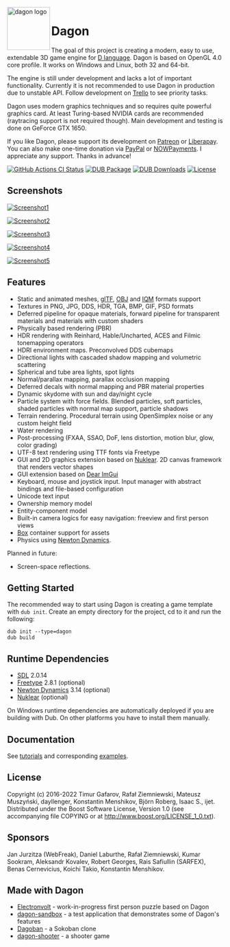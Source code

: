 <img align="left" alt="dagon logo" src="https://github.com/gecko0307/dagon/raw/master/logo/dagon-logo-320.png" width="100" style="vertical-align:top" />

Dagon
=====
The goal of this project is creating a modern, easy to use, extendable 3D game engine for [D language](https://dlang.org/). Dagon is based on OpenGL 4.0 core profile. It works on Windows and Linux, both 32 and 64-bit.

The engine is still under development and lacks a lot of important functionality. Currently it is not recommended to use Dagon in production due to unstable API. Follow development on [Trello](https://trello.com/b/4sDgRjZI/dagon-0110) to see priority tasks.

Dagon uses modern graphics techniques and so requires quite powerful graphics card. At least Turing-based NVIDIA cards are recommended (raytracing support is not required though). Main development and testing is done on GeForce GTX 1650.

If you like Dagon, please support its development on [Patreon](https://www.patreon.com/gecko0307) or [Liberapay](https://liberapay.com/gecko0307). You can also make one-time donation via [PayPal](https://www.paypal.me/tgafarov) or [NOWPayments](https://nowpayments.io/donation/gecko0307). I appreciate any support. Thanks in advance!

[![GitHub Actions CI Status](https://github.com/gecko0307/dagon/workflows/CI/badge.svg)](https://github.com/gecko0307/dagon/actions?query=workflow%3ACI)
[![DUB Package](https://img.shields.io/dub/v/dagon.svg)](https://code.dlang.org/packages/dagon)
[![DUB Downloads](https://img.shields.io/dub/dt/dagon.svg)](https://code.dlang.org/packages/dagon)
[![License](http://img.shields.io/badge/license-boost-blue.svg)](http://www.boost.org/LICENSE_1_0.txt)

Screenshots
-----------
[![Screenshot1](https://gamedev.timurgafarov.ru/wp-content/uploads/2021/08/dev_5nmhxA9u4n.jpg)](https://gamedev.timurgafarov.ru/wp-content/uploads/2021/08/dev_5nmhxA9u4n.jpg)

[![Screenshot2](https://gamedev.timurgafarov.ru/wp-content/uploads/2021/05/sponza10.jpg)](https://gamedev.timurgafarov.ru/wp-content/uploads/2021/05/sponza10.jpg)

[![Screenshot3](https://gamedev.timurgafarov.ru/wp-content/uploads/2021/08/003.jpg)](https://gamedev.timurgafarov.ru/wp-content/uploads/2021/08/003.jpg)

[![Screenshot4](https://gamedev.timurgafarov.ru/wp-content/uploads/2020/10/eevee_vs_dagon.jpg)](https://gamedev.timurgafarov.ru/wp-content/uploads/2020/10/eevee_vs_dagon.jpg)

[![Screenshot5](https://gamedev.timurgafarov.ru/wp-content/uploads/2020/01/cerberus.jpg)](https://gamedev.timurgafarov.ru/wp-content/uploads/2020/01/cerberus.jpg)

Features
--------
* Static and animated meshes, [glTF](https://www.khronos.org/gltf/), [OBJ](https://en.wikipedia.org/wiki/Wavefront_.obj_file) and [IQM](https://github.com/lsalzman/iqm) formats support
* Textures in PNG, JPG, DDS, HDR, TGA, BMP, GIF, PSD formats
* Deferred pipeline for opaque materials, forward pipeline for transparent materials and materials with custom shaders
* Physically based rendering (PBR)
* HDR rendering with Reinhard, Hable/Uncharted, ACES and Filmic tonemapping operators
* HDRI environment maps. Preconvolved DDS cubemaps
* Directional lights with cascaded shadow mapping and volumetric scattering
* Spherical and tube area lights, spot lights
* Normal/parallax mapping, parallax occlusion mapping
* Deferred decals with normal mapping and PBR material properties
* Dynamic skydome with sun and day/night cycle
* Particle system with force fields. Blended particles, soft particles, shaded particles with normal map support, particle shadows
* Terrain rendering. Procedural terrain using OpenSimplex noise or any custom height field
* Water rendering
* Post-processing (FXAA, SSAO, DoF, lens distortion, motion blur, glow, color grading)
* UTF-8 text rendering using TTF fonts via Freetype
* GUI and 2D graphics extension based on [Nuklear](https://github.com/Immediate-Mode-UI/Nuklear). 2D canvas framework that renders vector shapes
* GUI extension based on [Dear ImGui](https://github.com/ocornut/imgui)
* Keyboard, mouse and joystick input. Input manager with abstract bindings and file-based configuration
* Unicode text input
* Ownership memory model
* Entity-component model
* Built-in camera logics for easy navigation: freeview and first person views
* [Box](https://github.com/gecko0307/box) container support for assets
* Physics using [Newton Dynamics](http://newtondynamics.com).

Planned in future:
* Screen-space reflections.

Getting Started
---------------
The recommended way to start using Dagon is creating a game template with `dub init`. Create an empty directory for the project, cd to it and run the following:
```
dub init --type=dagon
dub build
```

Runtime Dependencies
--------------------
* [SDL](https://www.libsdl.org) 2.0.14
* [Freetype](https://www.freetype.org) 2.8.1 (optional)
* [Newton Dynamics](https://github.com/MADEAPPS/newton-dynamics) 3.14 (optional)
* [Nuklear](https://github.com/Immediate-Mode-UI/Nuklear) (optional)

On Windows runtime dependencies are automatically deployed if you are building with Dub. On other platforms you have to install them manually.

Documentation
-------------
See [tutorials](https://github.com/gecko0307/dagon/wiki/Tutorials) and corresponding [examples](https://github.com/gecko0307/dagon-tutorials).

License
-------
Copyright (c) 2016-2022 Timur Gafarov, Rafał Ziemniewski, Mateusz Muszyński, dayllenger, Konstantin Menshikov, Björn Roberg, Isaac S., ijet. Distributed under the Boost Software License, Version 1.0 (see accompanying file COPYING or at http://www.boost.org/LICENSE_1_0.txt).

Sponsors
--------
Jan Jurzitza (WebFreak), Daniel Laburthe, Rafał Ziemniewski, Kumar Sookram, Aleksandr Kovalev, Robert Georges, Rais Safiullin (SARFEX), Benas Cernevicius, Koichi Takio, Konstantin Menshikov.

Made with Dagon
---------------
* [Electronvolt](https://github.com/gecko0307/electronvolt) - work-in-progress first person puzzle based on Dagon
* [dagon-sandbox](https://github.com/gecko0307/dagon-sandbox) - a test application that demonstrates some of Dagon's features
* [Dagoban](https://github.com/Timu5/dagoban) - a Sokoban clone
* [dagon-shooter](https://github.com/aferust/dagon-shooter) - a shooter game
